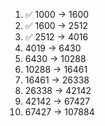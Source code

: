 1. ✅ 1000 ->  1600
2. ✅ 1600 -> 2512
3. ✅ 2512 -> 4016
4. 4019 -> 6430
5. 6430 -> 10288
6. 10288 -> 16461
7. 16461 -> 26338
8. 26338 -> 42142
9. 42142 -> 67427
10. 67427 -> 107884

